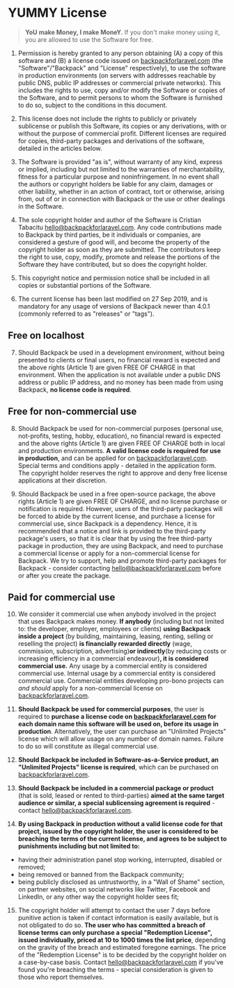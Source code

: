 # YUMMY License

> **YoU make Money, I make MoneY.** If you don't make money using it, you are allowed to use the Software for free.

1. Permission is hereby granted to any person obtaining (A) a copy of this software and (B) a license code issued on [backpackforlaravel.com](https://backpackforlaravel.com) (the "Software"/"Backpack" and "License" respectively), to use the software in production environments (on servers with addresses reachable by public DNS, public IP addresses or commercial private networks). This includes the rights to use, copy and/or modify the Software or copies of the Software, and to permit persons to whom the Software is furnished to do so, subject to the conditions in this document.

2. This license does not include the rights to publicly or privately sublicense or publish this Software, its copies or any derivations, with or without the purpose of commercial profit. Different licenses are required for copies, third-party packages and derivations of the software, detailed in the articles below.

3. The Software is provided "as is", without warranty of any kind, express or implied, including but not limited to the warranties of merchantability, fitness for a particular purpose and noninfringement. In no event shall the authors or copyright holders be liable for any claim, damages or other liability, whether in an action of contract, tort or otherwise, arising from, out of or in connection with Backpack or the use or other dealings in the Software.

4. The sole copyright holder and author of the Software is Cristian Tabacitu <hello@backpackforlaravel.com>. Any code contributions made to Backpack by third parties, be it individuals or companies, are considered a gesture of good will, and become the property of the copyright holder as soon as they are submitted. The contributors keep the right to use, copy, modify, promote and release the portions of the Software they have contributed, but so does the copyright holder.

5. This copyright notice and permission notice shall be included in all copies or substantial portions of the Software.

6. The current license has been last modified on 27 Sep 2019, and is mandatory for any usage of versions of Backpack newer than 4.0.1 (commonly referred to as "releases" or "tags").

## Free on localhost

7. Should Backpack be used in a development environment, without being presented to clients or final users, no financial reward is expected and the above rights (Article 1) are given FREE OF CHARGE in that environment. When the application is not available under a public DNS address or public IP address, and no money has been made from using Backpack, **no license code is required**.

## Free for non-commercial use

8. Should Backpack be used for non-commercial purposes (personal use, not-profits, testing, hobby, education), no financial reward is expected and the above rights (Article 1) are given FREE OF CHARGE both in local and production environments. **A valid license code is required for use in production**, and can be applied for on [backpackforlaravel.com](https://backpackforlaravel.com). Special terms and conditions apply - detailed in the application form. The copyright holder reserves the right to approve and deny free license applications at their discretion.

9. Should Backpack be used in a free open-source package, the above rights (Article 1) are given FREE OF CHARGE, and no license purchase or notification is required. However, users of the third-party packages will be forced to abide by the current license, and purchase a license for commercial use, since Backpack is a dependency. Hence, it is recommended that a notice and link is provided to the third-party package's users, so that it is clear that by using the free third-party package in production, they are using Backpack, and need to purchase a commercial license or apply for a non-commercial license for Backpack. We try to support, help and promote third-party packages for Backpack - consider contacting <hello@backpackforlaravel.com> before or after you create the package.

## Paid for commercial use

10. We consider it commercial use when anybody involved in the project that uses Backpack makes money. **If anybody** (including but not limited to: the developer, employer, employees or clients) **using Backpack inside a project** (by building, maintaining, leasing, renting, selling or reselling the project) **is financially rewarded directly** (wage, commission, subscription, advertising)**or indirectly**(by reducing costs or increasing efficiency in a commercial endeavour)**, it is considered commercial use.** Any usage by a commercial entity is considered commercial use. Internal usage by a commercial entity is considered commercial use. Commercial entities developing pro-bono projects can _and should_ apply for a non-commercial license on [backpackforlaravel.com](https://backpackforlaravel.com).

11. **Should Backpack be used for commercial purposes**, the user is required to **purchase a license code on [backpackforlaravel.com](https://backpackforlaravel.com) for each domain name this software will be used on, before its usage in production**. Alternatively, the user can purchase an "Unlimited Projects" license which will allow usage on any number of domain names. Failure to do so will constitute as illegal commercial use.

12. **Should Backpack be included in Software-as-a-Service product, an "Unlimited Projects" license is required**, which can be purchased on [backpackforlaravel.com](https://backpackforlaravel.com).

13. **Should Backpack be included in a commercial package or product** (that is sold, leased or rented to third-parties) **aimed at the same target audience or similar, a special sublicensing agreement is required** - contact <hello@backpackforlaravel.com>.

14. **By using Backpack in production without a valid license code for that project, issued by the copyright holder, the user is considered to be breaching the terms of the current license, and agrees to be subject to punishments including but not limited to:**
- having their administration panel stop working, interrupted, disabled or removed;
- being removed or banned from the Backpack community;
- being publicly disclosed as untrustworthy, in a "Wall of Shame" section, on partner websites, on social networks like Twitter, Facebook and LinkedIn, or any other way the copyright holder sees fit;

15. The copyright holder will attempt to contact the user 7 days before punitive action is taken if contact information is easily available, but is not obligated to do so. **The user who has committed a breach of license terms can only purchase a special "Redemption License", issued individually, priced at 10 to 1000 times the list price**, depending on the gravity of the breach and estimated foregone earnings. The price of the "Redemption License" is to be decided by the copyright holder on a case-by-case basis. Contact <hello@backpackforlaravel.com> if you've found you're breaching the terms - special consideration is given to those who report themselves.
